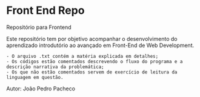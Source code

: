 # Front End Repo
Repositório para Frontend

Este repositório tem por objetivo acompanhar o desenvolvimento do aprendizado
introdutório ao avançado em Front-End de Web Development.

	- O arquivo .txt contém a matéria explicada em detalhes;
	- Os códigos estão comentados descrevendo o fluxo do programa e a descrição narrativa da problemática;
	- Os que não estão comentados servem de exercício de leitura da linguagem em questão.

Autor: João Pedro Pacheco
